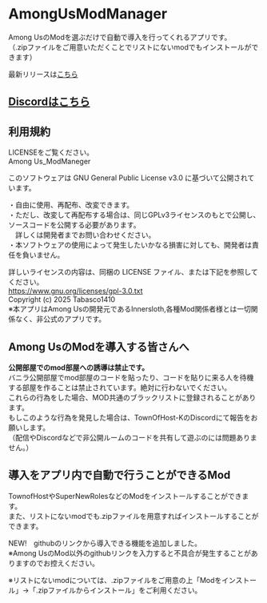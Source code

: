 # AmongUsModManager
Among UsのModを選ぶだけで自動で導入を行ってくれるアプリです。<br>
（.zipファイルをご用意いただくことでリストにないmodでもインストールができます）


最新リリースは[こちら](https://github.com/Tabasco1410/AmongUsModManeger/releases/latest)<br>

## [Discordはこちら](https://discord.gg/nFhkYmf9At)<br>

## 利用規約
LICENSEをご覧ください。<br>
Among Us_ModManeger

このソフトウェアは GNU General Public License v3.0 に基づいて公開されています。

・自由に使用、再配布、改変できます。<br>
・ただし、改変して再配布する場合は、同じGPLv3ライセンスのもとで公開し、ソースコードを公開する必要があります。<br>
　詳しくは開発者までお問い合わせください。<br>
・本ソフトウェアの使用によって発生したいかなる損害に対しても、開発者は責任を負いません。<br>

詳しいライセンスの内容は、同梱の LICENSE ファイル、または下記を参照してください。<br>
https://www.gnu.org/licenses/gpl-3.0.txt
<br>
Copyright (c) 2025 Tabasco1410</br>
※本アプリはAmong Usの開発元であるInnersloth,各種Mod関係者様とは一切関係なく、非公式のアプリです。

## Among UsのModを導入する皆さんへ
**公開部屋でのmod部屋への誘導は禁止です。**<br>
バニラ公開部屋でmod部屋のコードを貼ったり、コードを貼りに来る人を待機する部屋を作ることは禁止されています。絶対に行わないでください。<br>
これらの行為をした場合、MOD共通のブラックリストに登録されることがあります。<br>
もしこのような行為を発見した場合は、TownOfHost-KのDiscordにて報告をお願いします。<br>
（配信やDiscordなどで非公開ルームのコードを共有して遊ぶのには問題ありません。）


## 導入をアプリ内で自動で行うことができるMod
TownofHostやSuperNewRolesなどのModをインストールすることができます。<br>
また、リストにないmodでも.zipファイルを用意すればインストールすることができます。

NEW!　githubのリンクから導入できる機能を追加しました。<br>
※Among UsのMod以外のgithubリンクを入力すると不具合が発生することがありますのでお控えください。

※リストにないmodについては、.zipファイルをご用意の上「Modをインストール」→「.zipファイルからインストール」をご利用ください。

